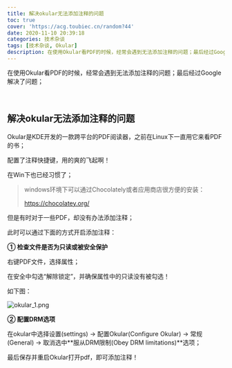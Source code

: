 ```yaml
---
title: 解决okular无法添加注释的问题
toc: true
cover: 'https://acg.toubiec.cn/random?44'
date: 2020-11-10 20:39:18
categories: 技术杂谈
tags: [技术杂谈, Okular]
description: 在使用Okular看PDF的时候，经常会遇到无法添加注释的问题；最后经过Google解决了问题；
---
```


在使用Okular看PDF的时候，经常会遇到无法添加注释的问题；最后经过Google解决了问题；

<br/>

<!--more-->

## 解决okular无法添加注释的问题

Okular是KDE开发的一款跨平台的PDF阅读器，之前在Linux下一直用它来看PDF的书；

配置了注释快捷键，用的爽的飞起啊！

在Win下也已经习惯了；

>   windows环境下可以通过Chocolately或者应用商店很方便的安装：
>
>   https://chocolatey.org/

但是有时对于一些PDF，却没有办法添加注释；

此时可以通过下面的方式开启添加注释：

**① 检查文件是否为只读或被安全保护**

右键PDF文件，选择属性；

在安全中勾选“解除锁定”，并确保属性中的只读没有被勾选！

如下图：

![okular_1.png](https://cdn.jsdelivr.net/gh/jasonkayzk/blog_static@master/images/okular_1.png)

**② 配置DRM选项**

在okular中选择设置(settings) → 配置Okular(Configure Okular) → 常规(General) → 取消选中**服从DRM限制(Obey DRM limitations)**选项；

最后保存并重启Okular打开pdf，即可添加注释！

<br/>
